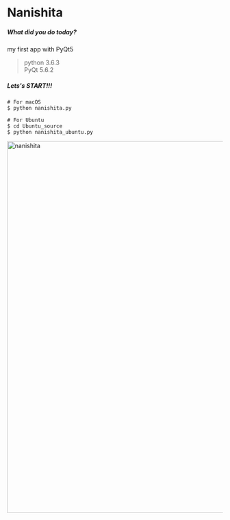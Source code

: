 # Nanishita

##### What did you do today?

my first app with PyQt5

>python 3.6.3  
>PyQt 5.6.2

##### Lets's START!!!
```
# For macOS
$ python nanishita.py

# For Ubuntu
$ cd Ubuntu_source
$ python nanishita_ubuntu.py
```
<img width="867" alt="nanishita" src="https://user-images.githubusercontent.com/26996041/33373701-711388ac-d546-11e7-8a3b-670b250e4914.png">
